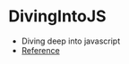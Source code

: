 # DivingIntoJS
+ Diving deep into javascript
+ [Reference](https://www.udemy.com/understand-javascript/learn/v4/content)
